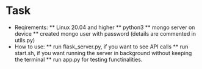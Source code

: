 # Task
* Reqirements:
** Linux 20.04 and higher
** python3
** mongo server on device
** created mongo user with password (details are commented in utils.py)
* How to use:
** run flask_server.py, if you want to see API calls
** run start.sh, if you want running the server in background without keeping the terminal
** run app.py for testing functinalities.
